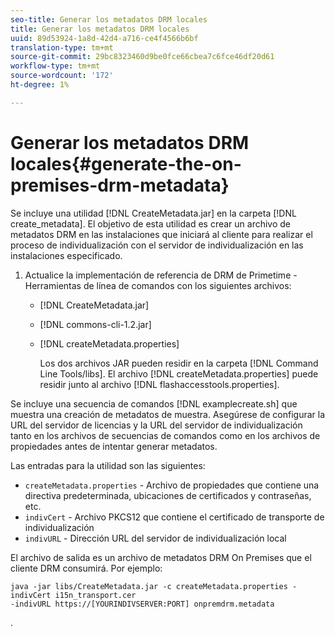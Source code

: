 ```yaml
---
seo-title: Generar los metadatos DRM locales
title: Generar los metadatos DRM locales
uuid: 89d53924-1a8d-42d4-a716-ce4f4566b6bf
translation-type: tm+mt
source-git-commit: 29bc8323460d9be0fce66cbea7c6fce46df20d61
workflow-type: tm+mt
source-wordcount: '172'
ht-degree: 1%

---
```



# Generar los metadatos DRM locales{#generate-the-on-premises-drm-metadata}

Se incluye una utilidad [!DNL CreateMetadata.jar] en la carpeta [!DNL create_metadata]. El objetivo de esta utilidad es crear un archivo de metadatos DRM en las instalaciones que iniciará al cliente para realizar el proceso de individualización con el servidor de individualización en las instalaciones especificado.

1. Actualice la implementación de referencia de DRM de Primetime - Herramientas de línea de comandos con los siguientes archivos:

   * [!DNL CreateMetadata.jar]
   * [!DNL commons-cli-1.2.jar]
   * [!DNL createMetadata.properties]

      Los dos archivos JAR pueden residir en la carpeta [!DNL Command Line Tools/libs]. El archivo [!DNL createMetadata.properties] puede residir junto al archivo [!DNL flashaccesstools.properties].

<!--<a id="example_2116349CA33642CD9293EAD94A532ED8"></a>-->

Se incluye una secuencia de comandos [!DNL examplecreate.sh] que muestra una creación de metadatos de muestra. Asegúrese de configurar la URL del servidor de licencias y la URL del servidor de individualización tanto en los archivos de secuencias de comandos como en los archivos de propiedades antes de intentar generar metadatos.

Las entradas para la utilidad son las siguientes:

* `createMetadata.properties` - Archivo de propiedades que contiene una directiva predeterminada, ubicaciones de certificados y contraseñas, etc.
* `indivCert` - Archivo PKCS12 que contiene el certificado de transporte de individualización
* `indivURL` - Dirección URL del servidor de individualización local

El archivo de salida es un archivo de metadatos DRM On Premises que el cliente DRM consumirá. Por ejemplo:

```
java -jar libs/CreateMetadata.jar -c createMetadata.properties -indivCert i15n_transport.cer
-indivURL https://[YOURINDIVSERVER:PORT] onpremdrm.metadata
```

.